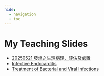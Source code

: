 ```yaml
---
hide:
  - navigation
  - toc
---
```


# My Teaching Slides

- [20250521 發燒之生理病理、評估及處置](20250521_fever.html)
- [Infective Endocarditis](ie.html)
- [Treatment of Bacterial and Viral Infections](treatment_infections.html)